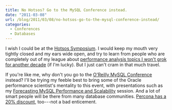 ```yaml
---
title: No Hotsos? Go to the MySQL Conference instead.
date: "2011-03-08"
url: /blog/2011/03/08/no-hotsos-go-to-the-mysql-conference-instead/
categories:
  - Conferences
  - Databases
---
```

I wish I could be at the [Hotsos Symposium](http://www.hotsos.com/sym11.html). I would keep my mouth very tightly closed and my ears wide open, and try to learn from people who are completely out of my league about [performance analysis topics I won't grok for another decade](http://perfdynamics.blogspot.com/2011/03/hotsos-2011-mine-gapp.html) (if I'm lucky). But I just can't cram in that much travel.

If you're like me, why don't you go to the [O'Reilly MySQL Conference](http://en.oreilly.com/mysql2011/) instead? I'll be trying my feeble best to bring some of the Oracle performance scientist's mentality to this event, with presentations such as my [Forecasting MySQL Performance and Scalability](http://en.oreilly.com/mysql2011/public/schedule/detail/17153) session. And a lot of smart people will be there from many database communities. [Percona has a 20% discount](http://www.mysqlperformanceblog.com/2011/02/24/friends-of-percona-get-20-off-at-the-mysql-conference/), too---not a bad enticement.


